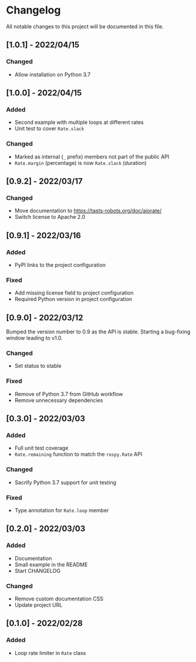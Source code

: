 # Changelog

All notable changes to this project will be documented in this file.

## [1.0.1] - 2022/04/15

### Changed

- Allow installation on Python 3.7

## [1.0.0] - 2022/04/15

### Added

- Second example with multiple loops at different rates
- Unit test to cover `Rate.slack`

### Changed

- Marked as internal (`_` prefix) members not part of the public API
- `Rate.margin` (percentage) is now `Rate.slack` (duration)

## [0.9.2] - 2022/03/17

### Changed

- Move documentation to https://tasts-robots.org/doc/aiorate/
- Switch license to Apache 2.0

## [0.9.1] - 2022/03/16

### Added

- PyPI links to the project configuration

### Fixed

- Add missing license field to project configuration
- Required Python version in project configuration

## [0.9.0] - 2022/03/12

Bumped the version number to 0.9 as the API is stable. Starting a bug-fixing window leading to v1.0.

### Changed

- Set status to stable

### Fixed

- Remove of Python 3.7 from GitHub workflow
- Remove unnecessary dependencies

## [0.3.0] - 2022/03/03

### Added

- Full unit test coverage
- `Rate.remaining` function to match the `rospy.Rate` API

### Changed

- Sacrify Python 3.7 support for unit testing

### Fixed

- Type annotation for `Rate.loop` member

## [0.2.0] - 2022/03/03

### Added

- Documentation
- Small example in the README
- Start CHANGELOG

### Changed

- Remove custom documentation CSS
- Update project URL

## [0.1.0] - 2022/02/28

### Added

- Loop rate limiter in `Rate` class
